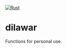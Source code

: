 [![Rust](https://github.com/dilawar/dilawar-rs/actions/workflows/rust.yml/badge.svg)](https://github.com/dilawar/dilawar-rs/actions/workflows/rust.yml)

# dilawar

Functions for personal use. 
